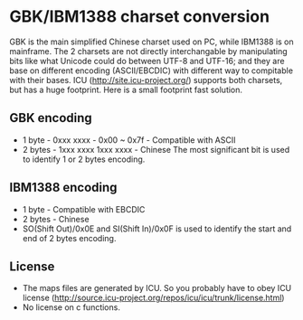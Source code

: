 # GBK/IBM1388 charset conversion
GBK is the main simplified Chinese charset used on PC, while IBM1388 is on mainframe.
The 2 charsets are not directly interchangable by manipulating bits like what Unicode could do between UTF-8 and UTF-16;
and they are base on different encoding (ASCII/EBCDIC) with different way to compitable with their bases.
ICU (http://site.icu-project.org/) supports both charsets, but has a huge footprint.
Here is a small footprint fast solution.

## GBK encoding
- 1 byte - 0xxx xxxx - 0x00 ~ 0x7f - Compatible with ASCII
- 2 bytes - 1xxx xxxx  1xxx xxxx - Chinese
The most significant bit is used to identify 1 or 2 bytes encoding.

## IBM1388 encoding
- 1 byte - Compatible with EBCDIC
- 2 bytes - Chinese
- SO(Shift Out)/0x0E and SI(Shift In)/0x0F is used to identify the start and end of 2 bytes encoding.

## License
- The maps files are generated by ICU. So you probably have to obey ICU license (http://source.icu-project.org/repos/icu/icu/trunk/license.html)
- No license on c functions.
